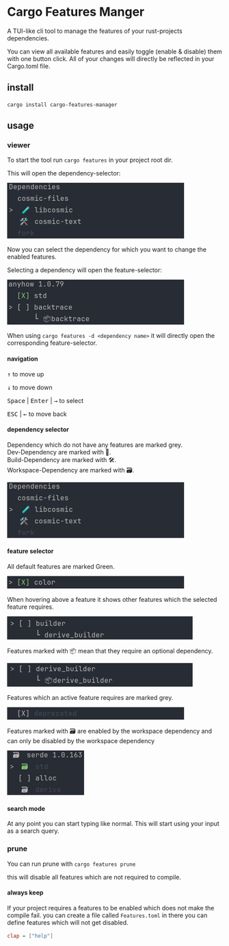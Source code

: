 # Cargo Features Manger

A TUI-like cli tool to manage the features of your rust-projects dependencies.

You can view all available features and easily toggle (enable & disable) them with one button click. All of your changes
will directly be reflected in your Cargo.toml file.

## install

`cargo install cargo-features-manager`

## usage

### viewer

To start the tool run `cargo features` in your project root dir.

This will open the dependency-selector:

![dependencySelector](resources/dependencySelector.png)

Now you can select the dependency for which you want to change the enabled features.

Selecting a dependency will open the feature-selector:

![featureSelector](resources/featureSelector.png)

When using `cargo features -d <dependency name>` it will directly open the corresponding feature-selector.

#### navigation

<kbd>↑</kbd> to move up

<kbd>↓</kbd> to move down

<kbd>Space</kbd> | <kbd>Enter</kbd> | <kbd>→</kbd> to select

<kbd>ESC</kbd> | <kbd>←</kbd> to move back

#### dependency selector

Dependency which do not have any features are marked grey. <br>
Dev-Dependency are marked with 🧪. <br>
Build-Dependency are marked with 🛠️. <br>
Workspace-Dependency are marked with 🗃️️.

![dependencySelector](resources/dependencySelector.png)

#### feature selector

All default features are marked Green.

![greenMark](resources/greenMark.png)

When hovering above a feature it shows other features which the selected feature requires.

![featureDependency](resources/featureDependency.png)

Features marked with 📦 mean that they require an optional dependency.

![featurePackageDependency](resources/featurePackageDependency.png)

Features which an active feature requires are marked grey.

![greyFeature](resources/greyFeature.png)

Features marked with 🗃️️ are enabled by the workspace dependency and can only be disabled by the workspace dependency

![workspaceFeatures](resources/workspaceFeatures.png)

#### search mode

At any point you can start typing like normal.
This will start using your input as a search query.

### prune

You can run prune with `cargo features prune`

this will disable all features which are not required to compile.

#### always keep

If your project requires a features to be enabled which does not make the compile fail. you can create a file
called `Features.toml` in there you can define features which will not get disabled.

```toml
clap = ["help"]
```